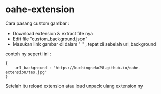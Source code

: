 # oahe-extension

Cara pasang custom gambar :

- Download extension & extract file nya
- Edit file "custom_background.json"
- Masukan link gambar di dalam " " , tepat di sebelah url_background

contoh ny seperti ini :

```
{
    url_background : "https://kuchingneko28.github.io/oahe-extension/tes.jpg"
}
```

Setelah itu reload extension atau load unpack ulang extension ny
